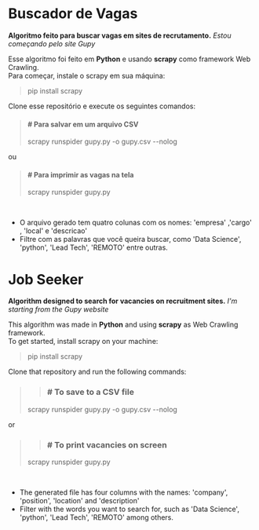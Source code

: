 # Buscador de Vagas
**Algoritmo feito para buscar vagas em sites de recrutamento.**
*Estou começando pelo site Gupy*

Esse algoritmo foi feito em **Python** e usando **scrapy** como framework Web Crawling.<br>
Para começar, instale o scrapy em sua máquina:<br>

> pip install scrapy

Clone esse repositório e execute os seguintes comandos:

>#### # Para salvar em um arquivo CSV <br>
> scrapy runspider gupy.py -o gupy.csv --nolog

ou

>#### # Para imprimir as vagas na tela <br>
> scrapy runspider gupy.py

<br>

* O arquivo gerado tem quatro colunas com os nomes: 'empresa' ,'cargo' , 'local' e 'descricao' 
* Filtre com as palavras que você queira buscar, como 'Data Science', 'python', 'Lead Tech', 'REMOTO' entre outras.


# Job Seeker
**Algorithm designed to search for vacancies on recruitment sites.**
*I'm starting from the Gupy website*

This algorithm was made in **Python** and using **scrapy** as Web Crawling framework.<br>
To get started, install scrapy on your machine:<br>

> pip install scrapy

Clone that repository and run the following commands:

>>### # To save to a CSV file <br>
> scrapy runspider gupy.py -o gupy.csv --nolog

or

>>### # To print vacancies on screen <br>
> scrapy runspider gupy.py

<br>

* The generated file has four columns with the names: 'company', 'position', 'location' and 'description'
* Filter with the words you want to search for, such as 'Data Science', 'python', 'Lead Tech', 'REMOTO' among others.
